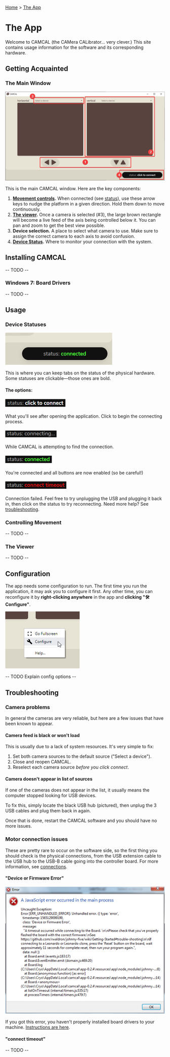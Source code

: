 [Home](./) > [The App](#)

# The App

Welcome to CAMCAL (the CAMera CALibrator... very clever.) This site contains usage information for the software and its corresponding hardware.

## Getting Acquainted

### The Main Window

![main window](img/lQ5eX5t.png)

This is the main CAMCAL window. Here are the key components:

1. **[Movement controls](#controlling-movement).** When connected (see [status](#device-statuses)), use these arrow keys to nudge the platform in a given direction. Hold them down to move continuously.
1. **[The viewer](#the-viewer).** Once a camera is selected (#3), the large brown rectangle will become a live feed of the axis being controlled below it. You can pan and zoom to get the best view possible.
1. **Device selection.** A place to select what camera to use. Make sure to assign the correct camera to each axis to avoid confusion.
1. **[Device Status](#device-statuses).** Where to monitor your connection with the system.

## Installing CAMCAL

-- TODO --

### Windows 7: Board Drivers

-- TODO --

## Usage

### Device Statuses

![status](img/pIQjlL4.png)

This is where you can keep tabs on the status of the physical hardware. Some statuses are clickable&mdash;those ones are bold.

#### The options:

#### ![status click to connect](img/0iDCY3F.png)

What you'll see after opening the application. Click to begin the connecting process.

#### ![status connecting](img/B9FYCLK.png)

While CAMCAL is attempting to find the connection.

#### ![status connected](img/V6Ph7SV.png)

You're connected and all buttons are now enabled (so be careful!)

#### ![status connect timeout](img/OSkpH0q.png)

Connection failed. Feel free to try unplugging the USB and plugging it back in, then click on the status to try reconnecting. Need more help? See [troubleshooting](#troubleshooting).

### Controlling Movement

-- TODO --

### The Viewer

-- TODO --

## Configuration

The app needs some configuration to run. The first time you run the application, it may ask you to configure it first. Any other time, you can reconfigure it by **right-clicking anywhere** in the app and **clicking "🛠 Configure"**.

![to configure](img/UrJpJ7H.png)

-- TODO Explain config options --

## Troubleshooting

### Camera problems

In general the cameras are very reliable, but here are a few issues that have been known to appear.

#### Camera feed is black or won't load

This is usually due to a lack of system resources. It's very simple to fix:

1. Set both camera sources to the default source ("Select a device").
1. Close and reopen CAMCAL.
1. Reselect each camera source _before you click connect_.

#### Camera doesn't appear in list of sources

If one of the cameras does not appear in the list, it usually means the computer stopped looking for USB devices.

To fix this, simply locate the black USB hub (pictured), then unplug the 3 USB cables and plug them back in again.

Once that is done, restart the CAMCAL software and you should have no more issues.

### Motor connection issues

These are pretty rare to occur on the software side, so the first thing you should check is the physical connections, from the USB extension cable to the USB hub to the USB-B cable going into the controller board. For more information, see [connections](electronics#connections).

#### "Device or Firmware Error"

![firmware error](img/conn-error.png)

If you got this error, you haven't properly installed board drivers to your machine. [Instructions are here](#windows-7-board-drivers).

#### "connect timeout"

-- TODO --
